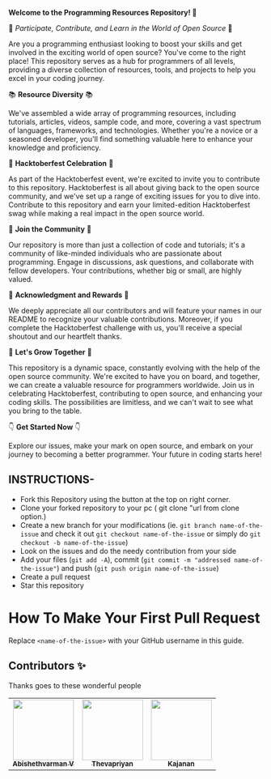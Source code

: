 
**Welcome to the Programming Resources Repository! 🚀**

🌟 *Participate, Contribute, and Learn in the World of Open Source* 🌟

Are you a programming enthusiast looking to boost your skills and get involved in the exciting world of open source? You've come to the right place! This repository serves as a hub for programmers of all levels, providing a diverse collection of resources, tools, and projects to help you excel in your coding journey.

📚 **Resource Diversity** 📚

We've assembled a wide array of programming resources, including tutorials, articles, videos, sample code, and more, covering a vast spectrum of languages, frameworks, and technologies. Whether you're a novice or a seasoned developer, you'll find something valuable here to enhance your knowledge and proficiency.

🎉 **Hacktoberfest Celebration** 🎉

As part of the Hacktoberfest event, we're excited to invite you to contribute to this repository. Hacktoberfest is all about giving back to the open source community, and we've set up a range of exciting issues for you to dive into. Contribute to this repository and earn your limited-edition Hacktoberfest swag while making a real impact in the open source world.

🤝 **Join the Community** 🤝

Our repository is more than just a collection of code and tutorials; it's a community of like-minded individuals who are passionate about programming. Engage in discussions, ask questions, and collaborate with fellow developers. Your contributions, whether big or small, are highly valued.

👏 **Acknowledgment and Rewards** 👏

We deeply appreciate all our contributors and will feature your names in our README to recognize your valuable contributions. Moreover, if you complete the Hacktoberfest challenge with us, you'll receive a special shoutout and our heartfelt thanks.

🚀 **Let's Grow Together** 🚀

This repository is a dynamic space, constantly evolving with the help of the open source community. We're excited to have you on board, and together, we can create a valuable resource for programmers worldwide. Join us in celebrating Hacktoberfest, contributing to open source, and enhancing your coding skills. The possibilities are limitless, and we can't wait to see what you bring to the table.

👇 **Get Started Now** 👇

Explore our issues, make your mark on open source, and embark on your journey to becoming a better programmer. Your future in coding starts here!

## INSTRUCTIONS-

- Fork this Repository using the button at the top on right corner.
- Clone your forked repository to your pc ( git clone "url from clone option.)
- Create a new branch for your modifications (ie. `git branch name-of-the-issue` and check it out `git checkout name-of-the-issue` or simply do `git checkout -b name-of-the-issue`)
- Look on the issues and do the needy contribution from your side
- Add your files (`git add -A`), commit (`git commit -m "addressed name-of-the-issue"`) and push (`git push origin name-of-the-issue`)
- Create a pull request
- Star this repository

# How To Make Your First Pull Request

Replace `<name-of-the-issue>` with your GitHub username in this guide.

## Contributors ✨
Thanks goes to these wonderful people 
<table>
  <tr>
    <td align="center"><a href="https://github.com/Abishethvarman"><img src="https://avatars.githubusercontent.com/u/57715922?v=4" width="120px;" alt=""/><br /><sub><b>Abishethvarman V</b></td> 
    <td align="center"><a href="https://github.com/Abishethvarman"><img src="https://avatars.githubusercontent.com/u/57715922?v=4" width="120px;" alt=""/><br /><sub><b>Thevapriyan</b></td> 
    <td align="center"><a href="https://github.com/Abishethvarman"><img src="https://avatars.githubusercontent.com/u/57715922?v=4" width="120px;" alt=""/><br /><sub><b>Kajanan</b></td> 
  <tr>
</table> 

